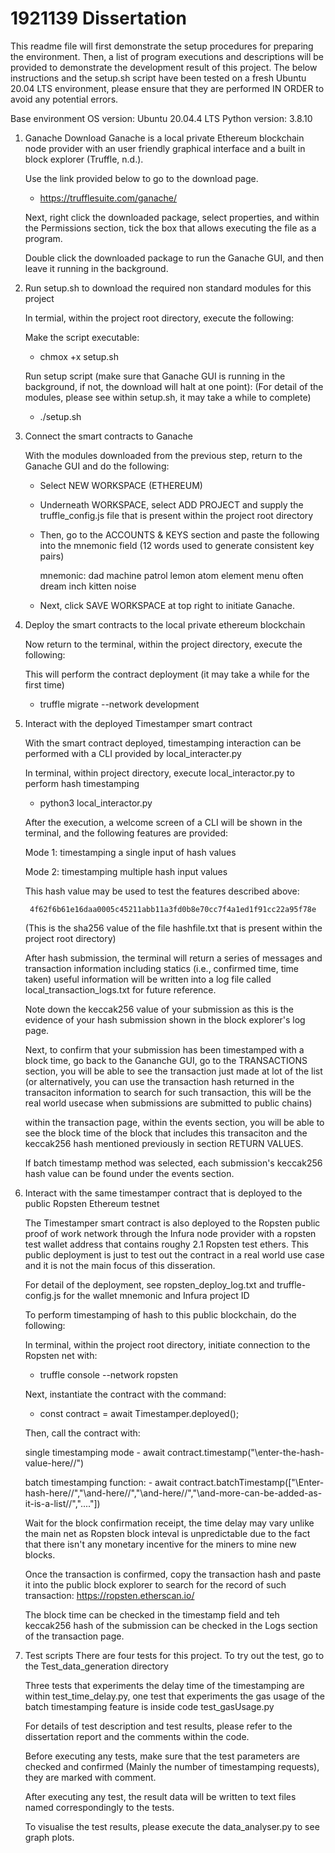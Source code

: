 # 1921139 Dissertation

This readme file will first demonstrate the setup procedures for preparing the environment. 
Then, a list of program executions and descriptions will be provided to demonstrate the development result of this project. 
The below instructions and the setup.sh script have been tested on a fresh Ubuntu 20.04 LTS environment, 
please ensure that they are performed IN ORDER to avoid any potential errors.

Base environment
OS version: Ubuntu 20.04.4 LTS
Python version: 3.8.10


1.  Ganache Download
    Ganache is a local private Ethereum blockchain node provider with an user friendly graphical interface and a built in block explorer (Truffle, n.d.).
    
    Use the link provided below to go to the download page.
    - https://trufflesuite.com/ganache/

    Next, right click the downloaded package, select properties, and within the Permissions section, tick the box that allows executing the file as a program.

    Double click the downloaded package to run the Ganache GUI, and then leave it running in the background.

2.  Run setup.sh to download the required non standard modules for this project

    In termial, within the project root directory, execute the following:
    
    Make the script executable:
    - chmox +x setup.sh             

    Run setup script (make sure that Ganache GUI is running in the background, if not, the download will halt at one point):
    (For detail of the modules, please see within setup.sh, it may take a while to complete)
    - ./setup.sh

3.  Connect the smart contracts to Ganache

    With the modules downloaded from the previous step, return to the Ganache GUI and do the following:
    - Select NEW WORKSPACE (ETHEREUM) 
    - Underneath WORKSPACE, select ADD PROJECT and supply the truffle_config.js file that is present within the project root directory
    - Then, go to the ACCOUNTS & KEYS section and paste the following into the mnemonic field (12 words used to generate consistent key pairs)
            
        mnemonic: dad machine patrol lemon atom element menu often dream inch kitten noise
    
    - Next, click SAVE WORKSPACE at top right to initiate Ganache.


4. Deploy the smart contracts to the local private ethereum blockchain

    Now return to the terminal, within the project directory, execute the following:

    This will perform the contract deployment (it may take a while for the first time)
    - truffle migrate --network development


5. Interact with the deployed Timestamper smart contract 

    With the smart contract deployed, timestamping interaction can be performed with a CLI provided by local_interacter.py
    
    In terminal, within project directory, execute local_interactor.py to perform hash timestamping
    - python3 local_interactor.py

    After the execution, a welcome screen of a CLI will be shown in the terminal, and the following features are provided:

    Mode 1: timestamping a single input of hash values

    Mode 2: timestamping multiple hash input values

    This hash value may be used to test the features described above:

        4f62f6b61e16daa0005c45211abb11a3fd0b8e70cc7f4a1ed1f91cc22a95f78e
    
    (This is the sha256 value of the file hashfile.txt that is present within the project root directory)

    After hash submission, the terminal will return a series of messages and transaction information including statics (i.e., confirmed time, time taken)
    useful information will be written into a log file called local_transaction_logs.txt for future reference.

    Note down the keccak256 value of your submission as this is the evidence of your hash submission shown in the block explorer's log page.

    Next, to confirm that your submission has been timestamped with a block time, go back to the Gananche GUI,
    go to the TRANSACTIONS section, you will be able to see the transaction just made at lot of the list (or alternatively, you can use the transaction hash returned in the transaciton information to search for such transaction, this will be the real world usecase when submissions are submitted to public chains)

    within the transaction page, within the events section, you will be able to see the block time of the block that includes this transaciton and the keccak256 hash mentioned previously in section RETURN VALUES.

    If batch timestamp method was selected, each submission's keccak256 hash value can be found under the events section.


6.  Interact with the same timestamper contract that is deployed to the public Ropsten Ethereum testnet

    The Timestamper smart contract is also deployed to the Ropsten public proof of work network through the Infura node provider with a ropsten test wallet address that contains roughy 2.1 Ropsten test ethers.
    This public deployment is just to test out the contract in a real world use case and it is not the main focus of this disseration.

    For detail of the deployment, see ropsten_deploy_log.txt and truffle-config.js for the wallet mnemonic and Infura project ID 

    To perform timestamping of hash to this public blockchain, do the following:

    In terminal, within the project root directory, initiate connection to the Ropsten net with:
    - truffle console --network ropsten    

    Next, instantiate the contract with the command:
    - const contract = await Timestamper.deployed();

    Then, call the contract with:
        
    single timestamping mode
        - await contract.timestamp("\\enter-the-hash-value-here//")

    batch timestamping function:
        - await contract.batchTimestamp(["\\Enter-hash-here//","\\and-here//","\\and-here//","\\and-more-can-be-added-as-it-is-a-list//","...."])
    
    Wait for the block confirmation receipt, the time delay may vary unlike the main net as Ropsten block inteval is unpredictable due to the fact that there isn't any monetary incentive for the miners to mine new blocks.

    Once the transaction is confirmed, copy the transaction hash and paste it into the public block explorer to search for the record of such transaction:
        https://ropsten.etherscan.io/
    
    The block time can be checked in the timestamp field and teh keccak256 hash of the submission can be checked in the Logs section of the transaction page.


7. Test scripts
    There are four tests for this project. To try out the test, go to the Test_data_generation directory

    Three tests that experiments the delay time of the timestamping are within test_time_delay.py, one test that experiments the gas usage of the batch timestamping feature is inside code test_gasUsage.py

    For details of test description and test results, please refer to the dissertation report and the comments within the code.

    Before executing any tests, make sure that the test parameters are checked and confirmed (Mainly the number of timestamping requests), they are marked with comment.

    After executing any test, the result data will be written to text files named correspondingly to the tests.

    To visualise the test results, please execute the data_analyser.py to see graph plots.

